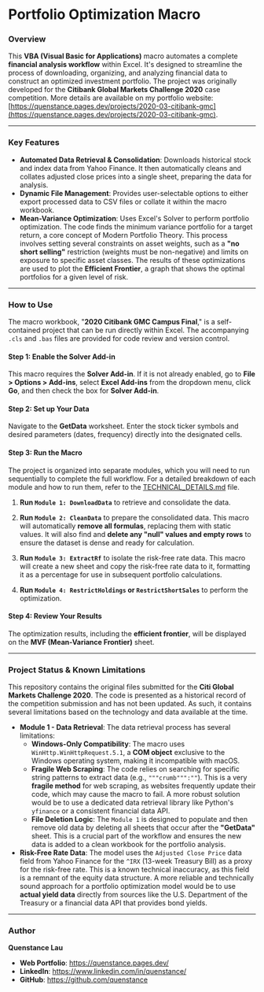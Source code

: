 # Portfolio Optimization Macro

### Overview

This **VBA (Visual Basic for Applications)** macro automates a complete **financial analysis workflow** within Excel. It's designed to streamline the process of downloading, organizing, and analyzing financial data to construct an optimized investment portfolio. The project was originally developed for the **Citibank Global Markets Challenge 2020** case competition. More details are available on my portfolio website: [https://quenstance.pages.dev/projects/2020-03-citibank-gmc](https://quenstance.pages.dev/projects/2020-03-citibank-gmc).

---

### Key Features

* **Automated Data Retrieval & Consolidation**: Downloads historical stock and index data from Yahoo Finance. It then automatically cleans and collates adjusted close prices into a single sheet, preparing the data for analysis.
* **Dynamic File Management**: Provides user-selectable options to either export processed data to CSV files or collate it within the macro workbook.
* **Mean-Variance Optimization**: Uses Excel's Solver to perform portfolio optimization. The code finds the minimum variance portfolio for a target return, a core concept of Modern Portfolio Theory. This process involves setting several constraints on asset weights, such as a **"no short selling"** restriction (weights must be non-negative) and limits on exposure to specific asset classes. The results of these optimizations are used to plot the **Efficient Frontier**, a graph that shows the optimal portfolios for a given level of risk. 

---

### How to Use

The macro workbook, "**2020 Citibank GMC Campus Final**," is a self-contained project that can be run directly within Excel. The accompanying `.cls` and `.bas` files are provided for code review and version control.

#### **Step 1: Enable the Solver Add-in**

This macro requires the **Solver Add-in**. If it is not already enabled, go to **File > Options > Add-ins**, select **Excel Add-ins** from the dropdown menu, click **Go**, and then check the box for **Solver Add-in**.

#### **Step 2: Set up Your Data**

Navigate to the **GetData** worksheet. Enter the stock ticker symbols and desired parameters (dates, frequency) directly into the designated cells.

#### **Step 3: Run the Macro**

The project is organized into separate modules, which you will need to run sequentially to complete the full workflow. For a detailed breakdown of each module and how to run them, refer to the [TECHNICAL_DETAILS.md](TECHNICAL_DETAILS.md) file.

1.  **Run `Module 1: DownloadData`** to retrieve and consolidate the data.

2.  **Run `Module 2: CleanData`** to prepare the consolidated data. This macro will automatically **remove all formulas**, replacing them with static values. It will also find and **delete any "null" values and empty rows** to ensure the dataset is dense and ready for calculation.

3.  **Run `Module 3: ExtractRf`** to isolate the risk-free rate data. This macro will create a new sheet and copy the risk-free rate data to it, formatting it as a percentage for use in subsequent portfolio calculations.

4.  **Run `Module 4: RestrictHoldings` or `RestrictShortSales`** to perform the optimization.

#### **Step 4: Review Your Results**

The optimization results, including the **efficient frontier**, will be displayed on the **MVF (Mean-Variance Frontier)** sheet.

---

### Project Status & Known Limitations

This repository contains the original files submitted for the **Citi Global Markets Challenge 2020**. The code is presented as a historical record of the competition submission and has not been updated. As such, it contains several limitations based on the technology and data available at the time.

* **Module 1 - Data Retrieval**: The data retrieval process has several limitations:
    * **Windows-Only Compatibility**: The macro uses `WinHttp.WinHttpRequest.5.1`, a **COM object** exclusive to the Windows operating system, making it incompatible with macOS.
    * **Fragile Web Scraping**: The code relies on searching for specific string patterns to extract data (e.g., `"""crumb""":""`). This is a very **fragile method** for web scraping, as websites frequently update their code, which may cause the macro to fail. A more robust solution would be to use a dedicated data retrieval library like Python's `yfinance` or a consistent financial data API.
    * **File Deletion Logic**: The `Module 1` is designed to populate and then remove old data by deleting all sheets that occur after the **"GetData"** sheet. This is a crucial part of the workflow and ensures the new data is added to a clean workbook for the portfolio analysis.
* **Risk-Free Rate Data**: The model uses the `Adjusted Close Price` data field from Yahoo Finance for the `^IRX` (13-week Treasury Bill) as a proxy for the risk-free rate. This is a known technical inaccuracy, as this field is a remnant of the equity data structure. A more reliable and technically sound approach for a portfolio optimization model would be to use **actual yield data** directly from sources like the U.S. Department of the Treasury or a financial data API that provides bond yields.

---

### Author

**Quenstance Lau**
* **Web Portfolio**: https://quenstance.pages.dev/
* **LinkedIn**: https://www.linkedin.com/in/quenstance/
* **GitHub**: https://github.com/quenstance
